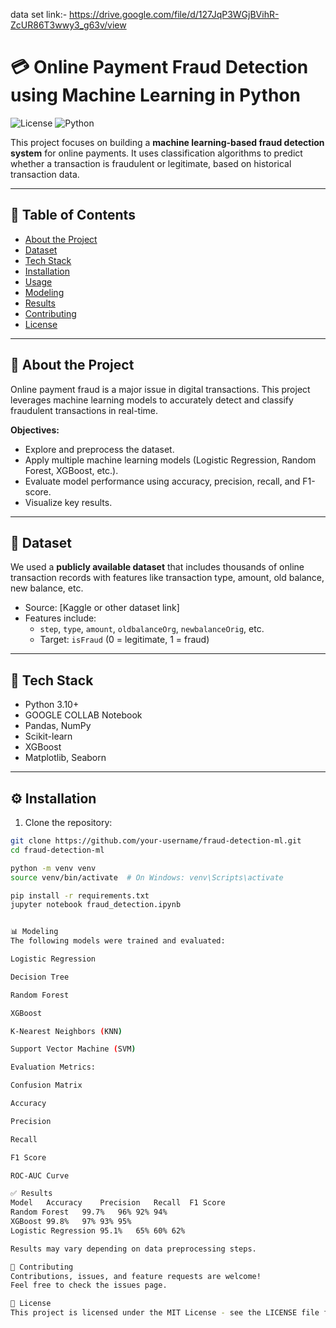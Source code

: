 data set link:- https://drive.google.com/file/d/127JqP3WGjBVihR-ZcUR86T3wwy3_g63v/view

# 💳 Online Payment Fraud Detection using Machine Learning in Python

![License](https://img.shields.io/badge/license-MIT-blue.svg) ![Python](https://img.shields.io/badge/Python-3.10+-blue.svg)

This project focuses on building a **machine learning-based fraud detection system** for online payments. It uses classification algorithms to predict whether a transaction is fraudulent or legitimate, based on historical transaction data.

---

## 📌 Table of Contents

- [About the Project](#about-the-project)
- [Dataset](#dataset)
- [Tech Stack](#tech-stack)
- [Installation](#installation)
- [Usage](#usage)
- [Modeling](#modeling)
- [Results](#results)
- [Contributing](#contributing)
- [License](#license)

---

## 📖 About the Project

Online payment fraud is a major issue in digital transactions. This project leverages machine learning models to accurately detect and classify fraudulent transactions in real-time.

**Objectives:**
- Explore and preprocess the dataset.
- Apply multiple machine learning models (Logistic Regression, Random Forest, XGBoost, etc.).
- Evaluate model performance using accuracy, precision, recall, and F1-score.
- Visualize key results.

---

## 📂 Dataset

We used a **publicly available dataset** that includes thousands of online transaction records with features like transaction type, amount, old balance, new balance, etc.

- Source: [Kaggle or other dataset link]
- Features include:
  - `step`, `type`, `amount`, `oldbalanceOrg`, `newbalanceOrig`, etc.
  - Target: `isFraud` (0 = legitimate, 1 = fraud)

---

## 🧰 Tech Stack

- Python 3.10+
- GOOGLE COLLAB Notebook
- Pandas, NumPy
- Scikit-learn
- XGBoost
- Matplotlib, Seaborn

---

## ⚙️ Installation

1. Clone the repository:

```bash
git clone https://github.com/your-username/fraud-detection-ml.git
cd fraud-detection-ml

python -m venv venv
source venv/bin/activate  # On Windows: venv\Scripts\activate

pip install -r requirements.txt
jupyter notebook fraud_detection.ipynb


📊 Modeling
The following models were trained and evaluated:

Logistic Regression

Decision Tree

Random Forest

XGBoost

K-Nearest Neighbors (KNN)

Support Vector Machine (SVM)

Evaluation Metrics:

Confusion Matrix

Accuracy

Precision

Recall

F1 Score

ROC-AUC Curve

✅ Results
Model	Accuracy	Precision	Recall	F1 Score
Random Forest	99.7%	96%	92%	94%
XGBoost	99.8%	97%	93%	95%
Logistic Regression	95.1%	65%	60%	62%

Results may vary depending on data preprocessing steps.

🤝 Contributing
Contributions, issues, and feature requests are welcome!
Feel free to check the issues page.

📄 License
This project is licensed under the MIT License - see the LICENSE file for details.

